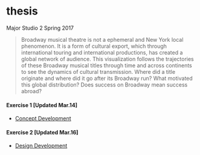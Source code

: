 # thesis
Major Studio 2 Spring 2017

> Broadway musical theatre is not a ephemeral and New York local phenomenon. It is a form of cultural export, which through international touring and international productions, has created a global network of audience. This visualization follows the trajectories of these Broadway musical titles through time and across continents to see the dynamics of cultural transmission. Where did a title originate and where did it go after its Broadway run? What motivated this global distribution? Does success on Broadway mean success abroad? 

#### Exercise 1 [Updated Mar.14]
* [Concept Development](https://github.com/nancyzhao888/thesis/blob/master/writing/conceptDevelopment.md)

#### Exercise 2 [Updated Mar.16]
* [Design Development](https://github.com/nancyzhao888/thesis/blob/master/visualization/sketches/)